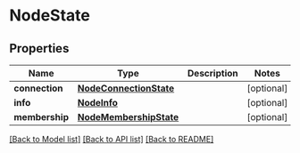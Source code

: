 # NodeState

## Properties
Name | Type | Description | Notes
------------ | ------------- | ------------- | -------------
**connection** | [**NodeConnectionState**](NodeConnectionState.md) |  | [optional] 
**info** | [**NodeInfo**](NodeInfo.md) |  | [optional] 
**membership** | [**NodeMembershipState**](NodeMembershipState.md) |  | [optional] 

[[Back to Model list]](../README.md#documentation-for-models) [[Back to API list]](../README.md#documentation-for-api-endpoints) [[Back to README]](../README.md)

